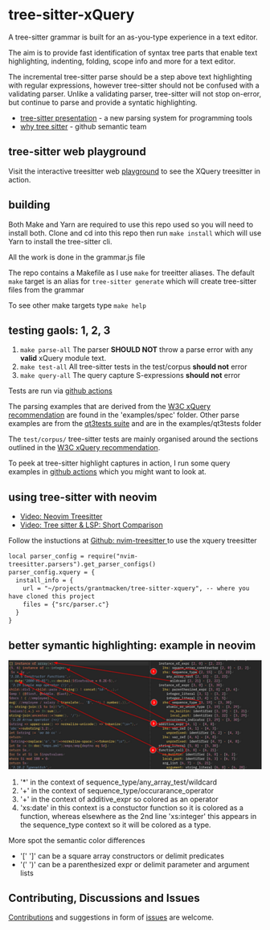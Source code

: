 
# tree-sitter-xQuery

A tree-sitter grammar is built for an as-you-type experience in a text editor.

The aim is to provide fast identification of syntax tree parts that enable
text highlighting, indenting, folding, scope info and more for a text editor.

The incremental tree-sitter parse should be a step above text highlighting with regular
expressions, however tree-sitter should not be confused with a validating parser. Unlike a 
validating parser, tree-sitter will not stop on-error, but continue to parse and provide
a syntatic highlighting.

- [tree-sitter presentation](https://www.youtube.com/watch?v=Jes3bD6P0To) - a new parsing system for programming tools
- [why tree sitter](https://github.com/github/semantic/blob/master/docs/why-tree-sitter.md) - github semantic team


## tree-sitter web playground 

Visit the interactive treesitter web [playground](https://grantmacken.github.io/tree-sitter-xquery) to see the 
XQuery treesitter in action.


## building

Both Make and Yarn are required to use this repo used so you will need to install both.
Clone and cd into this repo then run `make install` which will use Yarn to install the tree-sitter cli.


 All the work is done in the grammar.js file

The repo contains a Makefile as I use `make` for treeitter aliases.
The default `make` target is an alias for `tree-sitter generate` which will create tree-sitter files from the grammar

To see other make targets type `make help`

## testing gaols: 1, 2, 3 

1. `make parse-all` The parser **SHOULD NOT** throw a parse error with any **valid** xQuery module text.
2. `make test-all` All tree-sitter tests in the test/corpus **should not** error
3. `make query-all` The query capture S-expressions **should not** error

Tests are run via [github actions](https://github.com/grantmacken/tree-sitter-xQuery/actions)

The parsing examples that are derived from the [W3C xQuery recommendation](https://www.w3.org/TR/xquery-31)
are found in the 'examples/spec' folder. Other parse examples are from the [qt3tests suite](https://github.com/w3c/qt3tests) and are in the examples/qt3tests folder

The `test/corpus/` tree-sitter tests are mainly organised around the sections outlined in the 
[W3C xQuery recommendation](https://www.w3.org/TR/xquery-31).

To peek at tree-sitter highlight captures in action, I run some query examples in 
[github actions](https://github.com/grantmacken/tree-sitter-xQuery/actions)
which you might want to look at. 

## using tree-sitter with neovim

 - [Video: Neovim Treesitter](https://www.youtube.com/watch?v=xQGbhiUbSmM)
 - [Video: Tree sitter & LSP: Short Comparison](https://www.youtube.com/watch?v=c17j09vY5sw)

Follow the instuctions at
[Github: nvim-treesitter ](https://github.com/nvim-treesitter/nvim-treesitter#adding-parsers)
to use the xquery treesitter

```
local parser_config = require("nvim-treesitter.parsers").get_parser_configs()
parser_config.xquery = {
  install_info = {
    url = "~/projects/grantmacken/tree-sitter-xquery", -- where you have cloned this project
    files = {"src/parser.c"}
  }
}

```
## better symantic highlighting: example in neovim

![terminal screeshot](assets/2021-09-02_10-56.png)

1. '\*' in the context of sequence_type/any_array_test/wildcard 
2. '+'  in the context of sequence_type/occurarance_operator
3. '+'  in the context of additive_expr so colored as an operator
4. 'xs:date' in this context is a constuctor function so it is colored as a function, whereas elsewhere as the 2nd line 'xs:integer' this appears in the 
sequence_type context so it will be colored as a type.

More spot the semantic color differences
 - '[' ']' can be a square array constructors or delimit predicates
 - '(' ')' can be a parenthesized expr or delimit parameter and argument lists

## Contributing, Discussions and Issues

[Contributions](CONTRIBUTING.md) and suggestions in form of 
[issues](https://github.com/grantmacken/tree-sitter-xquery/issues) are welcome.


